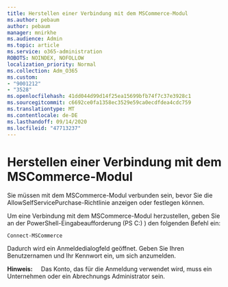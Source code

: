 ```yaml
---
title: Herstellen einer Verbindung mit dem MSCommerce-Modul
ms.author: pebaum
author: pebaum
manager: mnirkhe
ms.audience: Admin
ms.topic: article
ms.service: o365-administration
ROBOTS: NOINDEX, NOFOLLOW
localization_priority: Normal
ms.collection: Adm_O365
ms.custom:
- "9001212"
- "3528"
ms.openlocfilehash: 41dd044d99d14f25ea15699bfb74f7c37e3928c1
ms.sourcegitcommit: c6692ce0fa1358ec3529e59ca0ecdfdea4cdc759
ms.translationtype: MT
ms.contentlocale: de-DE
ms.lasthandoff: 09/14/2020
ms.locfileid: "47713237"
---
```

# <a name="connect-to-the-mscommerce-module"></a>Herstellen einer Verbindung mit dem MSCommerce-Modul

Sie müssen mit dem MSCommerce-Modul verbunden sein, bevor Sie die AllowSelfServicePurchase-Richtlinie anzeigen oder festlegen können.  

Um eine Verbindung mit dem MSCommerce-Modul herzustellen, geben Sie an der PowerShell-Eingabeaufforderung (PS C:) \) den folgenden Befehl ein:

`Connect-MSCommerce`

Dadurch wird ein Anmeldedialogfeld geöffnet. Geben Sie Ihren Benutzernamen und Ihr Kennwort ein, um sich anzumelden.

**Hinweis:** &nbsp; &nbsp; Das Konto, das für die Anmeldung verwendet wird, muss ein Unternehmen oder ein Abrechnungs Administrator sein.
